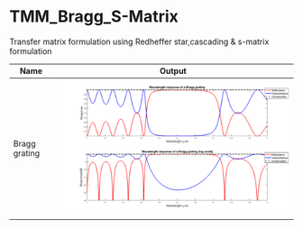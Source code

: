 # TMM_Bragg_S-Matrix
Transfer matrix formulation using Redheffer star,cascading &amp; s-matrix formulation


Name         | Output                                                                                                  |
------------ |:-------------------------------------------------------------------------------------------------------:|
Bragg grating|![Bragg](https://github.com/issahi62/TMM_Bragg_S-Matrix/blob/master/Bragg_grating.png)                 |
                     
